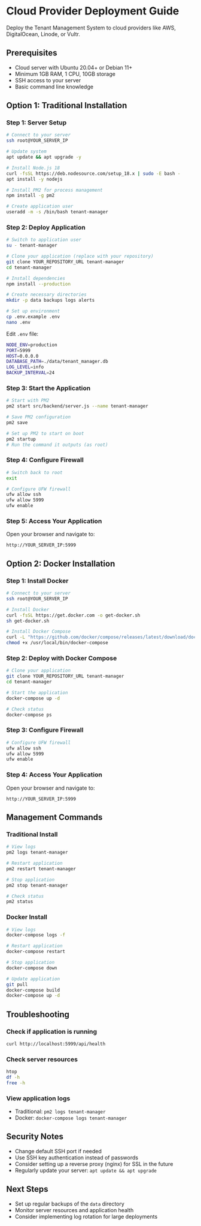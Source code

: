 # Cloud Provider Deployment Guide

Deploy the Tenant Management System to cloud providers like AWS, DigitalOcean, Linode, or Vultr.

## Prerequisites

- Cloud server with Ubuntu 20.04+ or Debian 11+
- Minimum 1GB RAM, 1 CPU, 10GB storage
- SSH access to your server
- Basic command line knowledge

## Option 1: Traditional Installation

### Step 1: Server Setup

```bash
# Connect to your server
ssh root@YOUR_SERVER_IP

# Update system
apt update && apt upgrade -y

# Install Node.js 18
curl -fsSL https://deb.nodesource.com/setup_18.x | sudo -E bash -
apt install -y nodejs

# Install PM2 for process management
npm install -g pm2

# Create application user
useradd -m -s /bin/bash tenant-manager
```

### Step 2: Deploy Application

```bash
# Switch to application user
su - tenant-manager

# Clone your application (replace with your repository)
git clone YOUR_REPOSITORY_URL tenant-manager
cd tenant-manager

# Install dependencies
npm install --production

# Create necessary directories
mkdir -p data backups logs alerts

# Set up environment
cp .env.example .env
nano .env
```

Edit `.env` file:
```bash
NODE_ENV=production
PORT=5999
HOST=0.0.0.0
DATABASE_PATH=./data/tenant_manager.db
LOG_LEVEL=info
BACKUP_INTERVAL=24
```

### Step 3: Start the Application

```bash
# Start with PM2
pm2 start src/backend/server.js --name tenant-manager

# Save PM2 configuration
pm2 save

# Set up PM2 to start on boot
pm2 startup
# Run the command it outputs (as root)
```

### Step 4: Configure Firewall

```bash
# Switch back to root
exit

# Configure UFW firewall
ufw allow ssh
ufw allow 5999
ufw enable
```

### Step 5: Access Your Application

Open your browser and navigate to:
```
http://YOUR_SERVER_IP:5999
```

## Option 2: Docker Installation

### Step 1: Install Docker

```bash
# Connect to your server
ssh root@YOUR_SERVER_IP

# Install Docker
curl -fsSL https://get.docker.com -o get-docker.sh
sh get-docker.sh

# Install Docker Compose
curl -L "https://github.com/docker/compose/releases/latest/download/docker-compose-$(uname -s)-$(uname -m)" -o /usr/local/bin/docker-compose
chmod +x /usr/local/bin/docker-compose
```

### Step 2: Deploy with Docker Compose

```bash
# Clone your application
git clone YOUR_REPOSITORY_URL tenant-manager
cd tenant-manager

# Start the application
docker-compose up -d

# Check status
docker-compose ps
```

### Step 3: Configure Firewall

```bash
# Configure UFW firewall
ufw allow ssh
ufw allow 5999
ufw enable
```

### Step 4: Access Your Application

Open your browser and navigate to:
```
http://YOUR_SERVER_IP:5999
```

## Management Commands

### Traditional Install
```bash
# View logs
pm2 logs tenant-manager

# Restart application
pm2 restart tenant-manager

# Stop application
pm2 stop tenant-manager

# Check status
pm2 status
```

### Docker Install
```bash
# View logs
docker-compose logs -f

# Restart application
docker-compose restart

# Stop application
docker-compose down

# Update application
git pull
docker-compose build
docker-compose up -d
```

## Troubleshooting

### Check if application is running
```bash
curl http://localhost:5999/api/health
```

### Check server resources
```bash
htop
df -h
free -h
```

### View application logs
- Traditional: `pm2 logs tenant-manager`
- Docker: `docker-compose logs tenant-manager`

## Security Notes

- Change default SSH port if needed
- Use SSH key authentication instead of passwords
- Consider setting up a reverse proxy (nginx) for SSL in the future
- Regularly update your server: `apt update && apt upgrade`

## Next Steps

- Set up regular backups of the `data` directory
- Monitor server resources and application health
- Consider implementing log rotation for large deployments